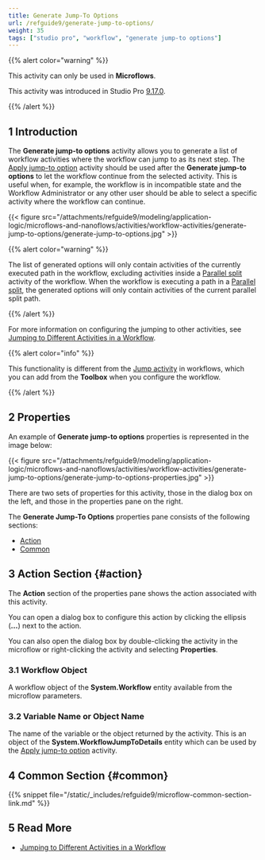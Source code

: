 ```yaml
---
title: Generate Jump-To Options
url: /refguide9/generate-jump-to-options/
weight: 35
tags: ["studio pro", "workflow", "generate jump-to options"]
---
```


{{% alert color="warning" %}}

This activity can only be used in **Microflows**.

This activity was introduced in Studio Pro [9.17.0](/releasenotes/studio-pro/9.17/#9170). 

{{% /alert %}}

## 1 Introduction

The **Generate jump-to options** activity allows you to generate a list of workflow activities where the workflow can jump to as its next step. The [Apply jump-to option](/refguide9/apply-jump-to-option/) activity should be used after the **Generate jump-to options** to let the workflow continue from the selected activity. This is useful when, for example, the workflow is in incompatible state and the Workflow Administrator or any other user should be able to select a specific activity where the workflow can continue. 

{{< figure src="/attachments/refguide9/modeling/application-logic/microflows-and-nanoflows/activities/workflow-activities/generate-jump-to-options/generate-jump-to-options.jpg" >}}

{{% alert color="warning" %}} 

The list of generated options will only contain activities of the currently executed path in the workflow, excluding activities inside a [Parallel split](/refguide9/parallel-split/) activity of the workflow. When the workflow is executing a path in a [Parallel split](/refguide9/parallel-split/), the generated options will only contain activities of the current parallel split path. 

{{% /alert %}}

For more information on configuring the jumping to other activities, see [Jumping to Different Activities in a Workflow](/refguide9/jump-to/).

{{% alert color="info" %}}

This functionality is different from the [Jump activity](/refguide9/jump-activity/) in workflows, which you can add from the **Toolbox** when you configure the workflow. 

{{% /alert %}}

## 2 Properties

An example of **Generate jump-to options** properties is represented in the image below:

{{< figure src="/attachments/refguide9/modeling/application-logic/microflows-and-nanoflows/activities/workflow-activities/generate-jump-to-options/generate-jump-to-options-properties.jpg" >}}

There are two sets of properties for this activity, those in the dialog box on the left, and those in the properties pane on the right.

The **Generate Jump-To Options** properties pane consists of the following sections:

* [Action](#action)
* [Common](#common)

## 3 Action Section {#action}

The **Action** section of the properties pane shows the action associated with this activity.

You can open a dialog box to configure this action by clicking the ellipsis (**…**) next to the action.

You can also open the dialog box by double-clicking the activity in the microflow or right-clicking the activity and selecting **Properties**.

### 3.1 Workflow Object

A workflow object of the **System.Workflow** entity available from the microflow parameters.

### 3.2 Variable Name or Object Name

The name of the variable or the object returned by the activity. This is an object of the **System.WorkflowJumpToDetails** entity which can be used by the [Apply jump-to option](/refguide9/apply-jump-to-option/) activity.

## 4 Common Section {#common}

{{% snippet file="/static/_includes/refguide9/microflow-common-section-link.md" %}}

## 5 Read More

* [Jumping to Different Activities in a Workflow](/refguide9/jump-to/)
